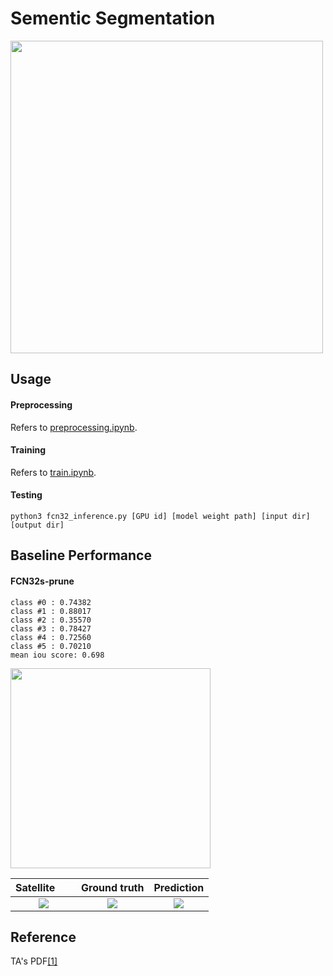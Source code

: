 # Sementic Segmentation
<img src="https://github.com/thtang/DLCV2018SPRING/blob/master/hw3/image/flow.png" width="500">

## Usage
#### Preprocessing
Refers to [preprocessing.ipynb](https://github.com/thtang/DLCV2018SPRING/blob/master/hw3/preprocessing.ipynb).
#### Training
Refers to [train.ipynb](https://github.com/thtang/DLCV2018SPRING/blob/master/hw3/train.ipynb).

#### Testing
```
python3 fcn32_inference.py [GPU id] [model weight path] [input dir] [output dir]
```

## Baseline Performance
#### FCN32s-prune
```
class #0 : 0.74382
class #1 : 0.88017
class #2 : 0.35570
class #3 : 0.78427
class #4 : 0.72560
class #5 : 0.70210
mean iou score: 0.698
```
<img src="https://github.com/thtang/DLCV2018SPRING/blob/master/hw3/image/legend.png" width="320">

Satellite       |  Ground truth | Prediction
:-------------------------:|:-------------------------:|:-------------------------:
![](https://github.com/thtang/DLCV2018SPRING/blob/master/hw3/image/sat.png)  |  ![](https://github.com/thtang/DLCV2018SPRING/blob/master/hw3/image/ground_truth.png) | ![](https://github.com/thtang/DLCV2018SPRING/blob/master/hw3/image/prediction.png)

## Reference
TA's PDF[[1]](https://github.com/thtang/DLCV2018SPRING/blob/master/hw3/DLCV_hw3.pdf)
